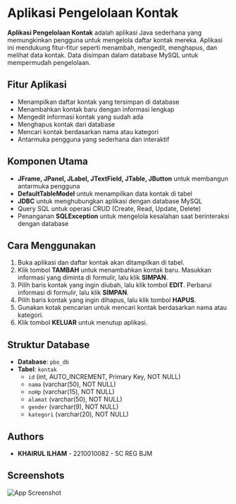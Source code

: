 # Aplikasi Pengelolaan Kontak

**Aplikasi Pengelolaan Kontak** adalah aplikasi Java sederhana yang memungkinkan pengguna untuk mengelola daftar kontak mereka. Aplikasi ini mendukung fitur-fitur seperti menambah, mengedit, menghapus, dan melihat data kontak. Data disimpan dalam database MySQL untuk mempermudah pengelolaan.

## Fitur Aplikasi

- Menampilkan daftar kontak yang tersimpan di database
- Menambahkan kontak baru dengan informasi lengkap
- Mengedit informasi kontak yang sudah ada
- Menghapus kontak dari database
- Mencari kontak berdasarkan nama atau kategori
- Antarmuka pengguna yang sederhana dan interaktif

## Komponen Utama

- **JFrame, JPanel, JLabel, JTextField, JTable, JButton** untuk membangun antarmuka pengguna
- **DefaultTableModel** untuk menampilkan data kontak di tabel
- **JDBC** untuk menghubungkan aplikasi dengan database MySQL
- Query SQL untuk operasi CRUD (Create, Read, Update, Delete)
- Penanganan **SQLException** untuk mengelola kesalahan saat berinteraksi dengan database

## Cara Menggunakan

1. Buka aplikasi dan daftar kontak akan ditampilkan di tabel.
2. Klik tombol **TAMBAH** untuk menambahkan kontak baru. Masukkan informasi yang diminta di formulir, lalu klik **SIMPAN**.
3. Pilih baris kontak yang ingin diubah, lalu klik tombol **EDIT**. Perbarui informasi di formulir, lalu klik **SIMPAN**.
4. Pilih baris kontak yang ingin dihapus, lalu klik tombol **HAPUS**.
5. Gunakan kotak pencarian untuk mencari kontak berdasarkan nama atau kategori.
6. Klik tombol **KELUAR** untuk menutup aplikasi.

## Struktur Database

- **Database**: `pbo_db`
- **Tabel**: `kontak`
  - `id` (int, AUTO_INCREMENT, Primary Key, NOT NULL)
  - `nama` (varchar(50), NOT NULL)
  - `noHp` (varchar(15), NOT NULL)
  - `alamat` (varchar(50), NOT NULL)
  - `gender` (varchar(9), NOT NULL)
  - `kategori` (varchar(20), NOT NULL)

## Authors

- **KHAIRUL ILHAM** - 2210010082 - 5C REG BJM

## Screenshots

![App Screenshot](https://github.com/Koezingone/AplikasiPengelolaanKontak/blob/main/img/Screen%20Recording%202024-11-24%20182352.gif)
